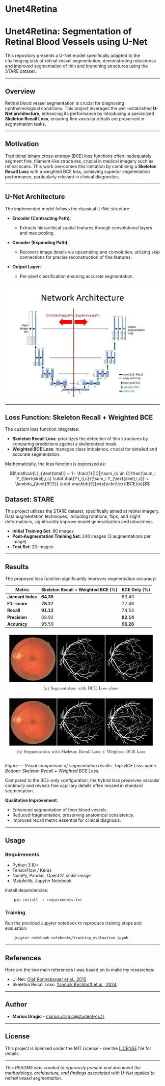 # Unet4Retina

# Unet4Retina: Segmentation of Retinal Blood Vessels using U-Net

This repository presents a U-Net model specifically adapted to the challenging task of retinal vessel segmentation, demonstrating robustness and improved segmentation of thin and branching structures using the STARE dataset.

---

## Overview

Retinal blood vessel segmentation is crucial for diagnosing ophthalmological conditions. This project leverages the well-established **U-Net architecture**, enhancing its performance by introducing a specialized **Skeleton Recall Loss**, ensuring fine vascular details are preserved in segmentation tasks.

---

## Motivation

Traditional binary cross-entropy (BCE) loss functions often inadequately segment fine, filament-like structures, crucial in medical imagery such as retinal scans. This work overcomes this limitation by combining a **Skeleton Recall Loss** with a weighted BCE loss, achieving superior segmentation performance, particularly relevant in clinical diagnostics.

---

## U-Net Architecture

The implemented model follows the classical U-Net structure:

- **Encoder (Contracting Path)**:
  - Extracts hierarchical spatial features through convolutional layers and max pooling.
  
- **Decoder (Expanding Path)**:
  - Recovers image details via upsampling and convolution, utilizing skip connections for precise reconstruction of fine features.

- **Output Layer**:
  - Per-pixel classification ensuring accurate segmentation.

![U-Net Architecture](https://raw.githubusercontent.com/MariusDragic/Unet4Retina/main/images/unet.png)


---

## Loss Function: Skeleton Recall + Weighted BCE

The custom loss function integrates:

- **Skeleton Recall Loss**: prioritizes the detection of thin structures by comparing predictions against a skeletonized mask.
- **Weighted BCE Loss**: manages class imbalance, crucial for detailed and accurate segmentation.

Mathematically, the loss function is expressed as:

```math
\mathcal{L}_{\text{total}} = 1 - \frac{1}{|C|}\sum_{c \in C}\frac{\sum_i Y_{\text{skel},i,c} \cdot \hat{Y}_{i,c}}{\sum_i Y_{\text{skel},i,c}} + \lambda_{\text{BCE}} \cdot \mathbb{E}[w(x)\cdot\text{BCE}(x)]
```

## Dataset: STARE

This project utilizes the STARE dataset, specifically aimed at retinal imagery. Data augmentation techniques, including rotations, flips, and slight deformations, significantly improve model generalization and robustness.

- **Initial Training Set**: 80 images  
- **Post-Augmentation Training Set**: 240 images (3 augmentations per image)  
- **Test Set**: 20 images  

---

## Results

The proposed loss function significantly improves segmentation accuracy:

| Metric              | Skeleton Recall + Weighted BCE (%) | BCE Only (%) |
|---------------------|------------------------------------|--------------|
| **Jaccard Index**   | **64.35**                          | 63.43        |
| **F1-score**        | **78.27**                          | 77.48        |
| **Recall**          | **91.12**                          | 74.54        |
| **Precision**       | 68.92                              | **82.14**    |
| **Accuracy**        | 95.59                              | **96.28**    |

![Segmentation Comparison](https://raw.githubusercontent.com/MariusDragic/Unet4Retina/main/images/comparison.png)

*Figure — Visual comparison of segmentation results. Top: BCE Loss alone. Bottom: Skeleton Recall + Weighted BCE Loss.*

Compared to the BCE-only configuration, the hybrid loss preserves vascular continuity and reveals fine capillary details often missed in standard segmentation.  


**Qualitative Improvement**:

- Enhanced segmentation of finer blood vessels.
- Reduced fragmentation, preserving anatomical consistency.
- Improved recall metric essential for clinical diagnosis.

---

## Usage

### Requirements

- Python 3.10+  
- TensorFlow / Keras  
- NumPy, Pandas, OpenCV, scikit-image  
- Matplotlib, Jupyter Notebook  

Install dependencies:

```bash
    pip install -r requirements.txt
```

### Training

Run the provided Jupyter notebook to reproduce training steps and evaluation:

```bash
    jupyter notebook notebooks/training_evaluation.ipynb
```

---

## References

Here are the two main references i was based on to make my researches:

- U-Net: [Olaf Ronneberger et al., 2015](https://arxiv.org/abs/1505.04597)  
- Skeleton Recall Loss: [Yannick Kirchhoff et al., 2024](https://arxiv.org/abs/2404.03010)  

---

## Author

- **Marius Dragic** - [marius.dragic@student-cs.fr](mailto:marius.dragic@student-cs.fr)

---

## License

This project is licensed under the MIT License - see the [LICENSE](LICENSE) file for details.

---

*This README was created to rigorously present and document the methodology, architecture, and findings associated with U-Net applied to retinal vessel segmentation.*
